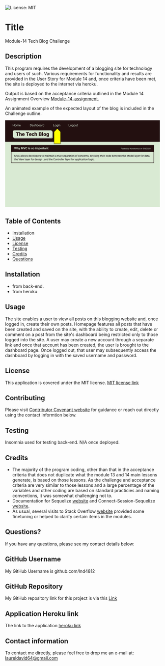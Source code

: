 

![License: MIT](https://img.shields.io/badge/License-MIT-yellow.svg)

# Title

Module-14 Tech Blog Challenge

## Description

This program requires the development of a blogging site for technology and users of such. Various requirements for functionality and results are provided in the User Story for Module 14 and, once criteria have been met, the site is deployed to the internet via heroku.  

Output is based on the acceptance criteria outlined in the Module 14 Assignment Overview [Module-14-assignment](https://courses.bootcampspot.com/courses/1181/assignments/23366?module_item_id=465235).

An animated example of the expected layout of the blog is included in the Challenge outline.

![example](/public/images/14-mvc-homework-demo-01.gif)

## Table of Contents

* [Installation](#installation)
* [Usage](#usage)
* [License](#license)
* [Testing](#testing)
* [Credits](#credits)
* [Questions](#questions)

## Installation

* from back-end.
* from heroku

## Usage

The site enables a user to view all posts on this blogging website and, once logged in, create their own posts. Homepage features all posts that have been created and saved on the site, with the ability to create, edit, delete or comment on a post from the site's dashboard being restricted only to those logged into the site.  A user may create a new account through a separate link and once that account has been created, the user is brought to the dashboard page.  Once logged out, that user may subsequently access the dashboard by logging in with the saved username and password.

## License

This application is covered under the MIT license.  [MIT license link](https://choosealicense.com/licenses/mit/)

## Contributing

Please visit [Contributor Covenant website](https://contributor-covenant.org) for guidance or reach out directly using the contact informtion below.

## Testing

Insomnia used for testing back-end. N/A once deployed.

## Credits

* The majority of the program coding, other than that in the acceptance criteria that does not duplicate what the module 13 and 14 main lessons generate, is based on those lessons.  As the challenge and acceptance criteria are very similar to those lessons and a large percentage of the variables and other coding are based on standard practicies and naming conventions, it was somewhat challenging not to.  
* Documentation for Sequelize [website](sequelize.org) and Connect-Session-Sequelize [website](github.com/mweibel/connect-session-sequelize).
* As usual, several visits to Stack Overflow [website](https://stackoverflow.com) provided some finetuning or helped to clarify certain items in the modules.

## Questions?

If you have any questions, please see my contact details below:

## GitHub Username

My GitHub Username is github.com/lnd4812

## GitHub Repository

My GitHub repository link for this project is via this [Link](https://github.com/lnd4812/mod-14-tech-blog-challenge)

## Application Heroku link

The link to the application [heroku link](https://mod-14-tech-blog-challenge.herokuapp.com/)

## Contact information

To contact me directly, please feel free to drop me an e-mail at: <a hef="mailto:laureldavid64@gmail.com">laureldavid64@gmail.com</a>

